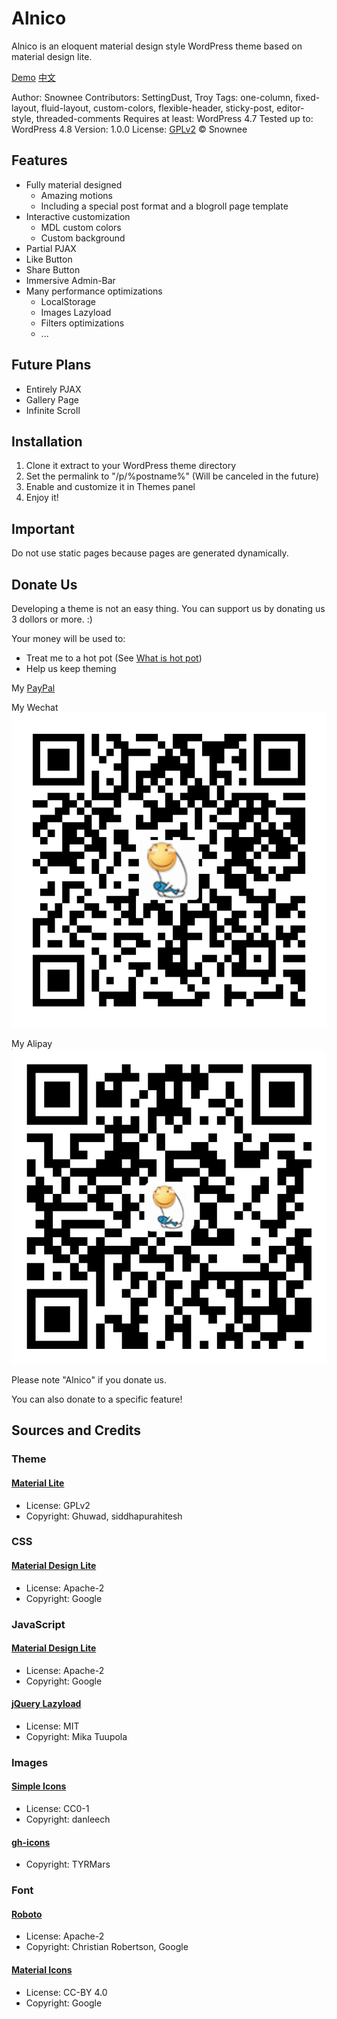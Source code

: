 # Alnico

Alnico is an eloquent material design style WordPress theme based on material design lite.

[Demo][1] [中文][2]

Author: Snownee
Contributors: SettingDust, Troy
Tags: one-column, fixed-layout, fluid-layout, custom-colors, flexible-header, sticky-post, editor-style, threaded-comments
Requires at least: WordPress 4.7
Tested up to: WordPress 4.8
Version: 1.0.0
License: [GPLv2](http://www.gnu.org/licenses/gpl-2.0.html) © Snownee

## Features
 * Fully material designed
   * Amazing motions
   * Including a special post format and a blogroll page template
 * Interactive customization
   * MDL custom colors
   * Custom background
 * Partial PJAX
 * Like Button
 * Share Button
 * Immersive Admin-Bar
 * Many performance optimizations
   * LocalStorage
   * Images Lazyload
   * Filters optimizations
   * ...

## Future Plans
 * Entirely PJAX
 * Gallery Page
 * Infinite Scroll

## Installation
 1. Clone it extract to your WordPress theme directory
 2. Set the permalink to "/p/%postname%" (Will be canceled in the future)
 3. Enable and customize it in Themes panel
 4. Enjoy it!

## Important
Do not use static pages because pages are generated dynamically.

## Donate Us

Developing a theme is not an easy thing. You can support us by donating us 3 dollors or more. :)

Your money will be used to:
 * Treat me to a hot pot (See [What is hot pot](https://en.wikipedia.org/wiki/Hot_pot))
 * Help us keep theming

My [PayPal](paypal.me/Snownee)

My Wechat
![二维码](assets/images/wechat.png)

My Alipay
![二维码](assets/images/alipay.png)

Please note "Alnico" if you donate us.

You can also donate to a specific feature!

## Sources and Credits

### Theme

#### [Material Lite](http://www.ghuwad.com/wordpress-themes/material-lite)
 * License: GPLv2
 * Copyright: Ghuwad, siddhapurahitesh

### CSS

#### [Material Design Lite](http://getmdl.io)
 * License: Apache-2
 * Copyright: Google

### JavaScript

#### [Material Design Lite](http://getmdl.io)
 * License: Apache-2
 * Copyright: Google

#### [jQuery Lazyload](https://github.com/jakob-stoeck/jquery_lazyload)
 * License: MIT
 * Copyright: Mika Tuupola

### Images

#### [Simple Icons](https://github.com/danleech/simple-icons)
 * License: CC0-1
 * Copyright: danleech

#### [gh-icons](https://github.com/TYRMars/gh-icons)
 * Copyright: TYRMars

### Font

#### [Roboto](https://github.com/google/roboto)
 * License: Apache-2
 * Copyright: Christian Robertson, Google

#### [Material Icons](https://github.com/google/material-design-icons)
 * License: CC-BY 4.0
 * Copyright: Google

[1]: http://blog.hayo-studio.cn
[2]: 使用必读.md